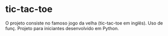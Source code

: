 # tic-tac-toe
O projeto consiste no famoso jogo da velha (tic-tac-toe em inglês).
Uso de funç. Projeto para iniciantes desenvolvido em Python.
